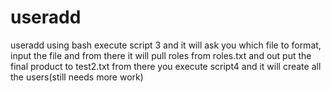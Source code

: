 # useradd
useradd using bash
execute script 3 and it will ask you which file to format, input the file and from there it will pull roles from roles.txt and out put the
final product to test2.txt from there you execute script4 and it will create all the users(still needs more work)
